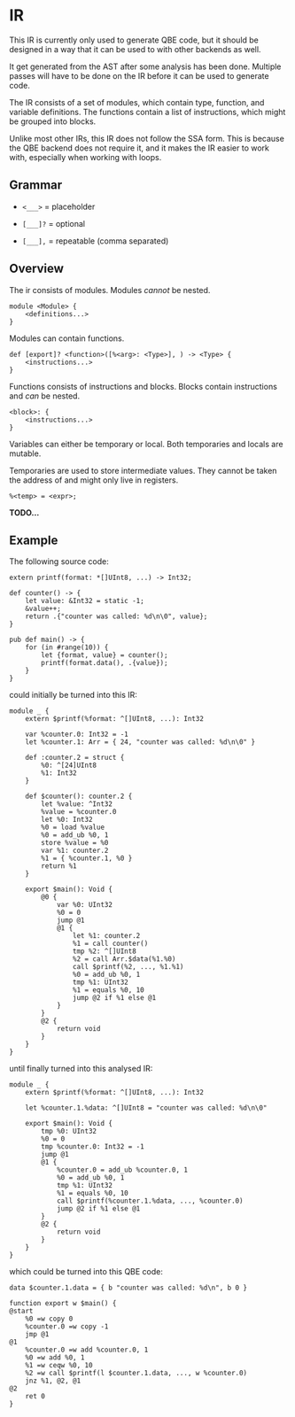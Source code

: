 # IR

This IR is currently only used to generate QBE
code, but it should be designed in a way that it
can be used to with other backends as well.

It get generated from the AST after some analysis
has been done. Multiple passes will have to be
done on the IR before it can be used to generate
code.

The IR consists of a set of modules, which contain
type, function, and variable definitions. The
functions contain a list of instructions, which
might be grouped into blocks.

Unlike most other IRs, this IR does not follow the
SSA form. This is because the QBE backend does not
require it, and it makes the IR easier to work
with, especially when working with loops.

## Grammar

* `<___>`  = placeholder

* `[___]?` = optional

* `[___],` = repeatable (comma separated)

## Overview

The ir consists of modules.
Modules *cannot* be nested.

```
module <Module> {
    <definitions...>
}
```

Modules can contain functions.

```
def [export]? <function>([%<arg>: <Type>], ) -> <Type> {
    <instructions...>
}
```

Functions consists of instructions and blocks.
Blocks contain instructions and *can* be nested.

```
<block>: {
    <instructions...>
}
```

Variables can either be temporary or local.
Both temporaries and locals are mutable.

Temporaries are used to store intermediate values.
They cannot be taken the address of and might only
live in registers.

```
%<temp> = <expr>;
```

**TODO...**

## Example

The following source code:

```mylang
extern printf(format: *[]UInt8, ...) -> Int32;

def counter() -> {
    let value: &Int32 = static -1;
    &value++;
    return .{"counter was called: %d\n\0", value};
}

pub def main() -> {
    for (in #range(10)) {
        let {format, value} = counter();
        printf(format.data(), .{value});
    }
}
```

could initially be turned into this IR:

```
module _ {
    extern $printf(%format: ^[]UInt8, ...): Int32

    var %counter.0: Int32 = -1
    let %counter.1: Arr = { 24, "counter was called: %d\n\0" }

    def :counter.2 = struct {
        %0: ^[24]UInt8
        %1: Int32
    }

    def $counter(): counter.2 {
        let %value: ^Int32
        %value = %counter.0
        let %0: Int32
        %0 = load %value
        %0 = add_ub %0, 1
        store %value = %0
        var %1: counter.2
        %1 = { %counter.1, %0 }
        return %1
    }

    export $main(): Void {
        @0 {
            var %0: UInt32
            %0 = 0
            jump @1
            @1 {
                let %1: counter.2
                %1 = call counter()
                tmp %2: ^[]UInt8
                %2 = call Arr.$data(%1.%0)
                call $printf(%2, ..., %1.%1)
                %0 = add_ub %0, 1
                tmp %1: UInt32
                %1 = equals %0, 10
                jump @2 if %1 else @1
            }
        }
        @2 {
            return void
        }
    }
}
```

until finally turned into this analysed IR:

```
module _ {
    extern $printf(%format: ^[]UInt8, ...): Int32

    let %counter.1.%data: ^[]UInt8 = "counter was called: %d\n\0"

    export $main(): Void {
        tmp %0: UInt32
        %0 = 0
        tmp %counter.0: Int32 = -1
        jump @1
        @1 {
            %counter.0 = add_ub %counter.0, 1
            %0 = add_ub %0, 1
            tmp %1: UInt32
            %1 = equals %0, 10
            call $printf(%counter.1.%data, ..., %counter.0)
            jump @2 if %1 else @1
        }
        @2 {
            return void
        }
    }
}
```

which could be turned into this QBE code:

```qbe
data $counter.1.data = { b "counter was called: %d\n", b 0 }

function export w $main() {
@start
    %0 =w copy 0
    %counter.0 =w copy -1
    jmp @1
@1
    %counter.0 =w add %counter.0, 1
    %0 =w add %0, 1
    %1 =w ceqw %0, 10
    %2 =w call $printf(l $counter.1.data, ..., w %counter.0)
    jnz %1, @2, @1
@2
    ret 0
}
```

